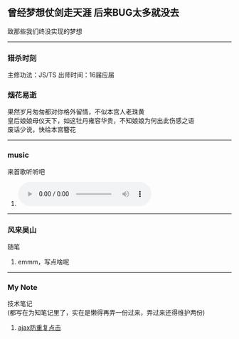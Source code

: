 ## 曾经梦想仗剑走天涯 后来BUG太多就没去  
致那些我们终没实现的梦想

---

### 猎杀时刻  
主修功法：JS/TS
出师时间：16届应届  

### 烟花易逝
果然岁月匆匆都对你格外留情，不似本宫人老珠黄  
皇后娘娘母仪天下，如这牡丹雍容华贵，不知娘娘为何出此伤感之语  
废话少说，快给本宫簪花  

---  

### music  
来首歌听听吧
1. <audio controls src="/audio/感情用事.mp3" preload="auto">[什么浏览器啊，还不支持audio标签。]</audio>

---  

### 风来吴山
随笔  
1. emmm，写点啥呢

---

### My Note  
技术笔记  
(都写在为知笔记里了，实在是懒得再弄一份过来，弄过来还得维护两份)  
1. [ajax防重复点击](/note/interceptors)  

